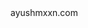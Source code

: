 <div align="start">
  <a href="https://ayushmxxn.com/" target="_blank" style="text-decoration: none; color: inherit;">ayushmxxn.com</a>
</div>

